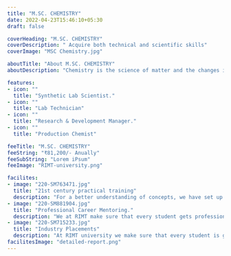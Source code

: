 ```yaml
---
title: "M.SC. CHEMISTRY"
date: 2022-04-23T15:46:10+05:30
draft: false

coverHeading: "M.SC. CHEMISTRY"
coverDescription: " Acquire both technical and scientific skills"
coverImage: "MSC Chemistry.jpg"

aboutTitle: "About M.SC. CHEMISTRY"
aboutDescription: "Chemistry is the science of matter and the changes it undergoes. The science of matter is also addressed by physics, but while physics takes a more general and fundamental approach, chemistry is more specialized, being concerned with the composition, behavior, structure, and properties of matter, as well as the changes it undergoes during chemical reactions. The Master of Science degree in Chemistry is offered on a part-time basis as well."

features:
- icon: ""
  title: "Synthetic Lab Scientist."
- icon: ""
  title: "Lab Technician"
- icon: ""
  title: "Research & Development Manager."
- icon: ""
  title: "Production Chemist"

feeTitle: "M.SC. CHEMISTRY"
feeString: "₹81,200/- Anually"
feeSubString: "Lorem iPsum"
feeImage: "RIMT-university.png"

facilites:
- image: "220-SM763471.jpg"
  title: "21st century practical training"
  description: "For a better understanding of concepts, we have set up advanced 21st-century tools equipped with advanced training methods so that students can learn every concept practically in a better way."
- image: "220-SM881904.jpg"
  title: "Professional Career Mentoring."
  description: "We at RIMT make sure that every student gets professional career mentoring from the industry experts to set career targets & for this we have created a career & placement cell too."
- image: "220-SM715233.jpg"
  title: "Industry Placements"
  description: "At RIMT university we make sure that every student is getting placed, each year more than 500 companies visit the campus of RIMT to hire our brightest of the talents"
facilitesImage: "detailed-report.png"
---
```


